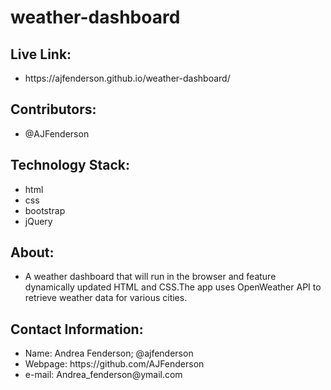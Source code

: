 # weather-dashboard

<h2> Live Link: </h2>
    <ul>
    <li>  https://ajfenderson.github.io/weather-dashboard/
    </li>
    </ul>

<h2> Contributors: </h2>
    <ul>
    <li> @AJFenderson </li>
    </ul>

<h2> Technology Stack: </h2>
    <ul>
    <li> html </li>
    <li> css </li>
    <li> bootstrap </li>
    <li> jQuery </li>
    </ul>

<h2> About: </h2>
    <ul>
    <li> A weather dashboard that will run in the browser and feature dynamically updated HTML and CSS.The app uses OpenWeather API to retrieve weather data for various cities.
     </ul> 

<h2> Contact Information: </h2>
    <ul>
    <li> Name: Andrea Fenderson; @ajfenderson </li>
    <li> Webpage: https://github.com/AJFenderson </li>
    <li> e-mail: Andrea_fenderson@ymail.com </li>
    </ul>

 